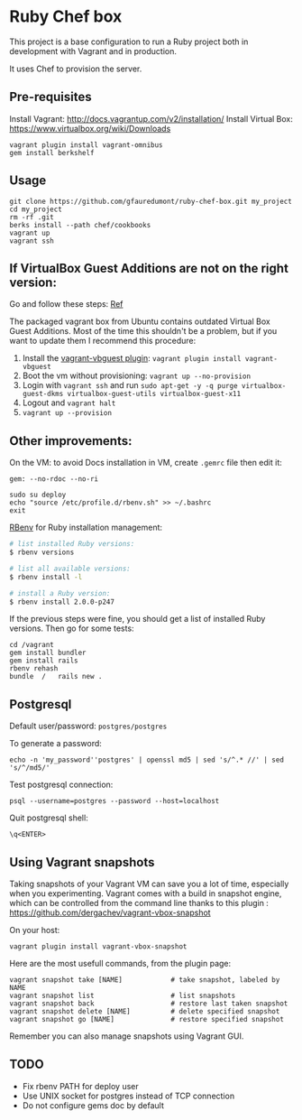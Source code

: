 Ruby Chef box
=============

This project is a base configuration to run a Ruby project both in development with Vagrant and in production.

It uses Chef to provision the server.

Pre-requisites
--------------

Install Vagrant: http://docs.vagrantup.com/v2/installation/
Install Virtual Box: https://www.virtualbox.org/wiki/Downloads

```shell
vagrant plugin install vagrant-omnibus
gem install berkshelf
```

Usage
-----

```shell
git clone https://github.com/gfauredumont/ruby-chef-box.git my_project
cd my_project
rm -rf .git
berks install --path chef/cookbooks
vagrant up
vagrant ssh
```

If VirtualBox Guest Additions are not on the right version:
-----------------------------------------------------------
Go and follow these steps:
[Ref](https://github.com/TryGhost/Ghost-Vagrant#updating-virtual-box-guest-additions)

The packaged vagrant box from Ubuntu contains outdated Virtual Box Guest Additions.  Most of the time this shouldn't be a problem, but if you want to update them I recommend this procedure:

1. Install the [vagrant-vbguest plugin](https://github.com/dotless-de/vagrant-vbguest): `vagrant plugin install vagrant-vbguest`
1. Boot the vm without provisioning: `vagrant up --no-provision`
1. Login with `vagrant ssh` and run `sudo apt-get -y -q purge virtualbox-guest-dkms virtualbox-guest-utils virtualbox-guest-x11`
1. Logout and `vagrant halt`
1. `vagrant up --provision`


Other improvements:
-------------------

On the VM:
to avoid Docs installation in VM, create `.gemrc` file then edit it:
```shell
gem: --no-rdoc --no-ri
```

```shell
sudo su deploy
echo "source /etc/profile.d/rbenv.sh" >> ~/.bashrc
exit
```

[RBenv](https://github.com/sstephenson/rbenv) for Ruby installation management:
~~~ sh
# list installed Ruby versions:
$ rbenv versions

# list all available versions:
$ rbenv install -l

# install a Ruby version:
$ rbenv install 2.0.0-p247
~~~


If the previous steps were fine, you should get a list of installed Ruby versions. Then go for some tests:
```shell
cd /vagrant
gem install bundler
gem install rails
rbenv rehash
bundle  /   rails new .
```

Postgresql
----------
Default user/password: `postgres/postgres`

To generate a password:
```shell
echo -n 'my_password''postgres' | openssl md5 | sed 's/^.* //' | sed 's/^/md5/'
```

Test postgresql connection:
```shell
psql --username=postgres --password --host=localhost
```

Quit postgresql shell:
```shell
\q<ENTER>
```


Using Vagrant snapshots
-----------------------
Taking snapshots of your Vagrant VM can save you a lot of time, especially when you experimenting. Vagrant comes with a build in snapshot engine, which can be controlled from the command line thanks to this plugin :
https://github.com/dergachev/vagrant-vbox-snapshot

On your host:
```shell
vagrant plugin install vagrant-vbox-snapshot
```

Here are the most usefull commands, from the plugin page:
```shell
vagrant snapshot take [NAME]            # take snapshot, labeled by NAME
vagrant snapshot list                   # list snapshots
vagrant snapshot back                   # restore last taken snapshot
vagrant snapshot delete [NAME]          # delete specified snapshot
vagrant snapshot go [NAME]				# restore specified snapshot
```

Remember you can also manage snapshots using Vagrant GUI. 


TODO
----
* Fix rbenv PATH for deploy user
* Use UNIX socket for postgres instead of TCP connection
* Do not configure gems doc by default
